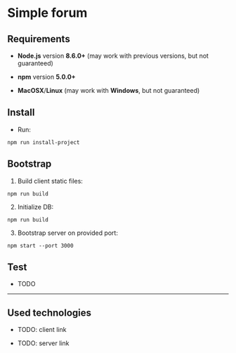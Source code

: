 # Simple forum

## Requirements

* **Node.js** version **8.6.0+** (may work with previous versions, but not guaranteed)

* **npm** version **5.0.0+**

* **MacOSX**/**Linux** (may work with **Windows**, but not guaranteed)

## Install

* Run:

```shell
npm run install-project
```

## Bootstrap

1. Build client static files:

```shell
npm run build
```

2. Initialize DB:

```shell
npm run build
```

3. Bootstrap server on provided port:

```shell
npm start --port 3000
```

## Test

* TODO

___

## Used technologies

* TODO: client link

* TODO: server link